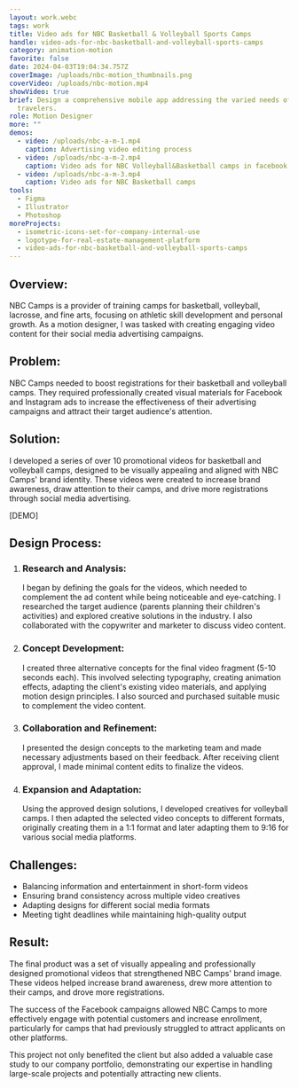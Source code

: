 ```yaml
---
layout: work.webc
tags: work
title: Video ads for NBC Basketball & Volleyball Sports Camps
handle: video-ads-for-nbc-basketball-and-volleyball-sports-camps
category: animation-motion
favorite: false
date: 2024-04-03T19:04:34.757Z
coverImage: /uploads/nbc-motion_thumbnails.png
coverVideo: /uploads/nbc-motion.mp4
showVideo: true
brief: Design a comprehensive mobile app addressing the varied needs of modern
  travelers.
role: Motion Designer
more: ""
demos:
  - video: /uploads/nbc-a-m-1.mp4
    caption: Advertising video editing process
  - video: /uploads/nbc-a-m-2.mp4
    caption: Video ads for NBC Volleyball&Basketball camps in facebook
  - video: /uploads/nbc-a-m-3.mp4
    caption: Video ads for NBC Basketball camps
tools:
  - Figma
  - Illustrator
  - Photoshop
moreProjects:
  - isometric-icons-set-for-company-internal-use
  - logotype-for-real-estate-management-platform
  - video-ads-for-nbc-basketball-and-volleyball-sports-camps
---
```

## Overview:

NBC Camps is a provider of training camps for basketball, volleyball, lacrosse, and fine arts, focusing on athletic skill development and personal growth. As a motion designer, I was tasked with creating engaging video content for their social media advertising campaigns.

## Problem:

NBC Camps needed to boost registrations for their basketball and volleyball camps. They required professionally created visual materials for Facebook and Instagram ads to increase the effectiveness of their advertising campaigns and attract their target audience's attention.

## Solution:

I developed a series of over 10 promotional videos for basketball and volleyball camps, designed to be visually appealing and aligned with NBC Camps' brand identity. These videos were created to increase brand awareness, draw attention to their camps, and drive more registrations through social media advertising.

\[DEMO]

## Design Process:

1. ### Research and Analysis:

   I began by defining the goals for the videos, which needed to complement the ad content while being noticeable and eye-catching. I researched the target audience (parents planning their children's activities) and explored creative solutions in the industry. I also collaborated with the copywriter and marketer to discuss video content.
2. ### Concept Development:

   I created three alternative concepts for the final video fragment (5-10 seconds each). This involved selecting typography, creating animation effects, adapting the client's existing video materials, and applying motion design principles. I also sourced and purchased suitable music to complement the video content.
3. ### Collaboration and Refinement:

   I presented the design concepts to the marketing team and made necessary adjustments based on their feedback. After receiving client approval, I made minimal content edits to finalize the videos.
4. ### Expansion and Adaptation:

   Using the approved design solutions, I developed creatives for volleyball camps. I then adapted the selected video concepts to different formats, originally creating them in a 1:1 format and later adapting them to 9:16 for various social media platforms.

## Challenges:

* Balancing information and entertainment in short-form videos
* Ensuring brand consistency across multiple video creatives
* Adapting designs for different social media formats
* Meeting tight deadlines while maintaining high-quality output

## Result:

The final product was a set of visually appealing and professionally designed promotional videos that strengthened NBC Camps' brand image. These videos helped increase brand awareness, drew more attention to their camps, and drove more registrations. 

The success of the Facebook campaigns allowed NBC Camps to more effectively engage with potential customers and increase enrollment, particularly for camps that had previously struggled to attract applicants on other platforms. 

This project not only benefited the client but also added a valuable case study to our company portfolio, demonstrating our expertise in handling large-scale projects and potentially attracting new clients.